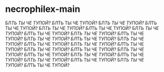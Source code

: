 # necrophilex-main

БЛ*ТЬ ТЫ ЧЕ ТУПОЙ? БЛ*ТЬ ТЫ ЧЕ ТУПОЙ? 
БЛ*ТЬ ТЫ ЧЕ ТУПОЙ? БЛ*ТЬ ТЫ ЧЕ ТУПОЙ?
БЛ*ТЬ ТЫ ЧЕ ТУПОЙ? БЛ*ТЬ ТЫ ЧЕ ТУПОЙ? 
БЛ*ТЬ ТЫ ЧЕ ТУПОЙ? БЛ*ТЬ ТЫ ЧЕ ТУПОЙ?
БЛ*ТЬ ТЫ ЧЕ ТУПОЙ? БЛ*ТЬ ТЫ ЧЕ ТУПОЙ?
БЛ*ТЬ ТЫ ЧЕ ТУПОЙ? БЛ*ТЬ ТЫ ЧЕ ТУПОЙ?
БЛ*ТЬ ТЫ ЧЕ ТУПОЙ? БЛ*ТЬ ТЫ ЧЕ ТУПОЙ?
БЛ*ТЬ ТЫ ЧЕ ТУПОЙ? БЛ*ТЬ ТЫ ЧЕ ТУПОЙ?
БЛ*ТЬ ТЫ ЧЕ ТУПОЙ? БЛ*ТЬ ТЫ ЧЕ ТУПОЙ?
БЛ*ТЬ ТЫ ЧЕ ТУПОЙ? БЛ*ТЬ ТЫ ЧЕ ТУПОЙ?
БЛ*ТЬ ТЫ ЧЕ ТУПОЙ? БЛ*ТЬ ТЫ ЧЕ ТУПОЙ?
БЛ*ТЬ ТЫ ЧЕ ТУПОЙ? БЛ*ТЬ ТЫ ЧЕ ТУПОЙ?
БЛ*ТЬ ТЫ ЧЕ ТУПОЙ? БЛ*ТЬ ТЫ ЧЕ ТУПОЙ? 
